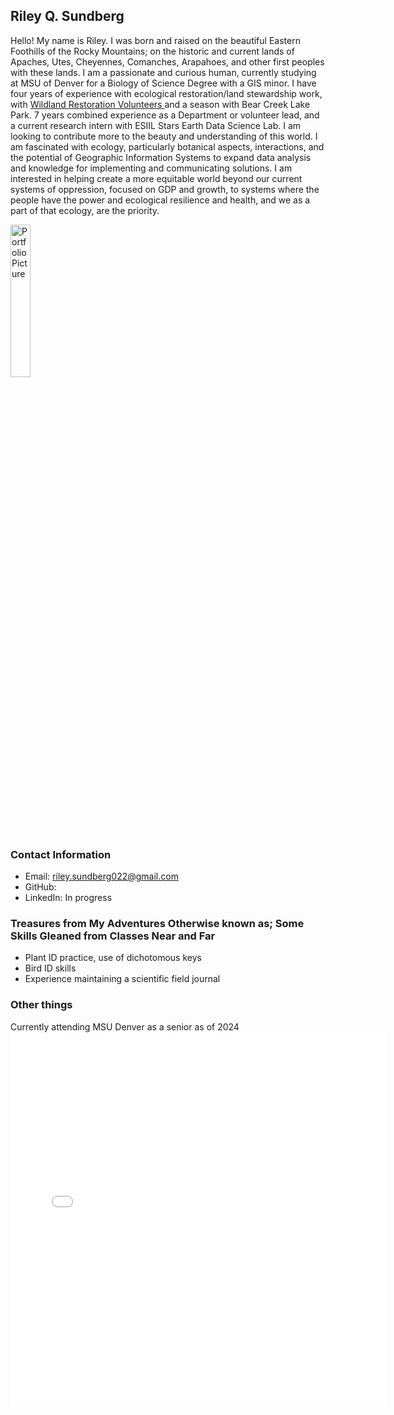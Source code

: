 ## Riley Q. Sundberg
Hello! My name is Riley. I was born and raised on the beautiful Eastern Foothills of the Rocky Mountains; on the historic and current lands of Apaches, Utes, Cheyennes, Comanches, Arapahoes, and other first peoples with these lands. I am a passionate and curious human, currently studying at MSU of Denver for a Biology of Science Degree with a GIS minor. I have four years of experience with ecological restoration/land stewardship work, with <a href="https://www.wrv.org/"> Wildland Restoration Volunteers </a> and a season with Bear Creek Lake Park. 7 years combined experience as a Department or volunteer lead, and a current research intern with ESIIL Stars Earth Data Science Lab. I am looking to contribute more to the beauty and understanding of this world. I am fascinated with ecology, particularly botanical aspects, interactions, and the potential of Geographic Information Systems to expand data analysis and knowledge for implementing and communicating solutions. I am interested in helping create a more equitable world beyond our current systems of oppression, focused on GDP and growth, to systems where the people have the power and ecological resilience and health, and we as a part of that ecology, are the priority. 

 <img id="myphoto"
                       alt="Portfolio Picture"
                       width="25%"
                       src ="MeFabP.jpg"> 

### Contact Information
* Email: riley.sundberg022@gmail.com
* GitHub:
* LinkedIn: In progress


    
### Treasures from My Adventures Otherwise known as; Some Skills Gleaned from Classes Near and Far
  <ul> 
   	<li>Plant ID practice, use of dichotomous keys </li>
   	<li>Bird ID skills</li>
   	<li>Experience maintaining a scientific field journal</li>
 	</ul>
  
### Other things
Currently attending MSU Denver as a senior  as of 2024
<embed type="text/html" src= "ausc.html" width="600" height="600">
     
